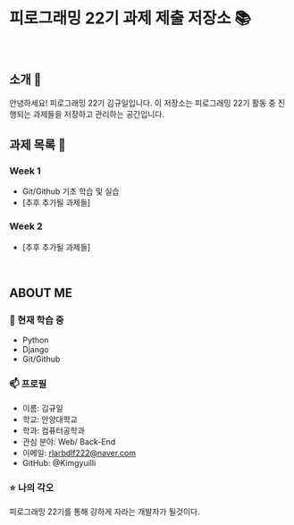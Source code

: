 # 피로그래밍 22기 과제 제출 저장소 📚
<br>

## 소개 🚀
안녕하세요! 피로그래밍 22기 김규일입니다.
이 저장소는 피로그래밍 22기 활동 중 진행되는 과제들을 저장하고 관리하는 공간입니다.
<br>

## 과제 목록 📕
### Week 1
- Git/Github 기초 학습 및 실습
- [추후 추가될 과제들]

### Week 2
- [추후 추가될 과제들]
<br>

## ABOUT ME
### 🌱 현재 학습 중
- Python
- Django
- Git/Github

### 📫 프로필
- 이름: 김규일
- 학교: 안양대학교
- 학과: 컴퓨터공학과
- 관심 분야: Web/ Back-End
- 이메일: rlarbdlf222@naver.com
- GitHub: @Kimgyuilli

### ⭐ 나의 각오
피로그래밍 22기를 통해 강하게 자라는 개발자가 될것이다.